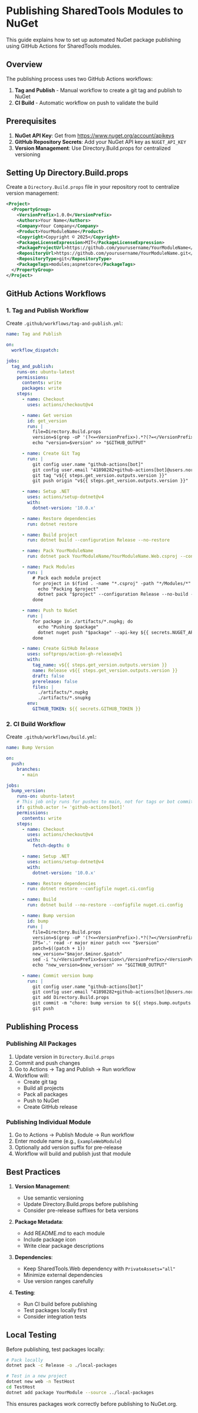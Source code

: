 # Publishing SharedTools Modules to NuGet

This guide explains how to set up automated NuGet package publishing using GitHub Actions for SharedTools modules.

## Overview

The publishing process uses two GitHub Actions workflows:
1. **Tag and Publish** - Manual workflow to create a git tag and publish to NuGet
2. **CI Build** - Automatic workflow on push to validate the build

## Prerequisites

1. **NuGet API Key**: Get from https://www.nuget.org/account/apikeys
2. **GitHub Repository Secrets**: Add your NuGet API key as `NUGET_API_KEY`
3. **Version Management**: Use Directory.Build.props for centralized versioning

## Setting Up Directory.Build.props

Create a `Directory.Build.props` file in your repository root to centralize version management:

```xml
<Project>
  <PropertyGroup>
    <VersionPrefix>1.0.0</VersionPrefix>
    <Authors>Your Name</Authors>
    <Company>Your Company</Company>
    <Product>YourModuleName</Product>
    <Copyright>Copyright © 2025</Copyright>
    <PackageLicenseExpression>MIT</PackageLicenseExpression>
    <PackageProjectUrl>https://github.com/yourusername/YourModuleName</PackageProjectUrl>
    <RepositoryUrl>https://github.com/yourusername/YourModuleName.git</RepositoryUrl>
    <RepositoryType>git</RepositoryType>
    <PackageTags>modules;aspnetcore</PackageTags>
  </PropertyGroup>
</Project>
```

## GitHub Actions Workflows

### 1. Tag and Publish Workflow

Create `.github/workflows/tag-and-publish.yml`:

```yaml
name: Tag and Publish

on:
  workflow_dispatch:

jobs:
  tag_and_publish:
    runs-on: ubuntu-latest
    permissions:
      contents: write
      packages: write
    steps:
      - name: Checkout
        uses: actions/checkout@v4

      - name: Get version
        id: get_version
        run: |
          file=Directory.Build.props
          version=$(grep -oP '(?<=<VersionPrefix>).*?(?=</VersionPrefix>)' "$file")
          echo "version=$version" >> "$GITHUB_OUTPUT"

      - name: Create Git Tag
        run: |
          git config user.name "github-actions[bot]"
          git config user.email "41898282+github-actions[bot]@users.noreply.github.com"
          git tag "v${{ steps.get_version.outputs.version }}"
          git push origin "v${{ steps.get_version.outputs.version }}"

      - name: Setup .NET
        uses: actions/setup-dotnet@v4
        with:
          dotnet-version: '10.0.x'

      - name: Restore dependencies
        run: dotnet restore

      - name: Build project
        run: dotnet build --configuration Release --no-restore

      - name: Pack YourModuleName
        run: dotnet pack YourModuleName/YourModuleName.Web.csproj --configuration Release --no-build --output ./artifacts

      - name: Pack Modules
        run: |
          # Pack each module project
          for project in $(find . -name "*.csproj" -path "*/Modules/*" -o -name "*Module.csproj"); do
            echo "Packing $project"
            dotnet pack "$project" --configuration Release --no-build --output ./artifacts
          done

      - name: Push to NuGet
        run: |
          for package in ./artifacts/*.nupkg; do
            echo "Pushing $package"
            dotnet nuget push "$package" --api-key ${{ secrets.NUGET_API_KEY }} --source https://api.nuget.org/v3/index.json --skip-duplicate
          done

      - name: Create GitHub Release
        uses: softprops/action-gh-release@v1
        with:
          tag_name: v${{ steps.get_version.outputs.version }}
          name: Release v${{ steps.get_version.outputs.version }}
          draft: false
          prerelease: false
          files: |
            ./artifacts/*.nupkg
            ./artifacts/*.snupkg
        env:
          GITHUB_TOKEN: ${{ secrets.GITHUB_TOKEN }}
```

### 2. CI Build Workflow

Create `.github/workflows/build.yml`:

```yaml
name: Bump Version

on:
  push:
    branches:
      - main

jobs:
  bump_version:
    runs-on: ubuntu-latest
    # This job only runs for pushes to main, not for tags or bot commits
    if: github.actor != 'github-actions[bot]'
    permissions:
      contents: write
    steps:
      - name: Checkout
        uses: actions/checkout@v4
        with:
          fetch-depth: 0

      - name: Setup .NET
        uses: actions/setup-dotnet@v4
        with:
          dotnet-version: '10.0.x'

      - name: Restore dependencies
        run: dotnet restore --configfile nuget.ci.config

      - name: Build
        run: dotnet build --no-restore --configfile nuget.ci.config

      - name: Bump version
        id: bump
        run: |
          file=Directory.Build.props
          version=$(grep -oP '(?<=<VersionPrefix>).*?(?=</VersionPrefix>)' "$file")
          IFS='.' read -r major minor patch <<< "$version"
          patch=$((patch + 1))
          new_version="$major.$minor.$patch"
          sed -i "s/<VersionPrefix>$version<\/VersionPrefix>/<VersionPrefix>$new_version<\/VersionPrefix>/" "$file"
          echo "new_version=$new_version" >> "$GITHUB_OUTPUT"

      - name: Commit version bump
        run: |
          git config user.name "github-actions[bot]"
          git config user.email "41898282+github-actions[bot]@users.noreply.github.com"
          git add Directory.Build.props
          git commit -m "chore: bump version to ${{ steps.bump.outputs.new_version }}"
          git push
```

## Publishing Process

### Publishing All Packages

1. Update version in `Directory.Build.props`
2. Commit and push changes
3. Go to Actions → Tag and Publish → Run workflow
4. Workflow will:
   - Create git tag
   - Build all projects
   - Pack all packages
   - Push to NuGet
   - Create GitHub release

### Publishing Individual Module

1. Go to Actions → Publish Module → Run workflow
2. Enter module name (e.g., `ExampleWebModule`)
3. Optionally add version suffix for pre-release
4. Workflow will build and publish just that module

## Best Practices

1. **Version Management**:
   - Use semantic versioning
   - Update Directory.Build.props before publishing
   - Consider pre-release suffixes for beta versions

2. **Package Metadata**:
   - Add README.md to each module
   - Include package icon
   - Write clear package descriptions

3. **Dependencies**:
   - Keep SharedTools.Web dependency with `PrivateAssets="all"`
   - Minimize external dependencies
   - Use version ranges carefully

4. **Testing**:
   - Run CI build before publishing
   - Test packages locally first
   - Consider integration tests

## Local Testing

Before publishing, test packages locally:

```bash
# Pack locally
dotnet pack -c Release -o ./local-packages

# Test in a new project
dotnet new web -n TestHost
cd TestHost
dotnet add package YourModule --source ../local-packages
```

This ensures packages work correctly before publishing to NuGet.org.